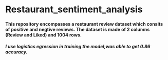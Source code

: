 # Restaurant_sentiment_analysis
#### This repository encompasses a restaurant review dataset which consits of positive and negtive reviews. The dataset is made of 2 columns (Review and Liked) and 1004 rows.
##### I use logistics egression in training the model;was able to get 0.86 accuracy. 
